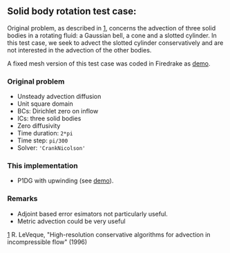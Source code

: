 ## Solid body rotation test case:

Original problem, as described in [1], concerns the advection of three solid bodies in a rotating
fluid: a Gaussian bell, a cone and a slotted cylinder. In this test case, we seek to advect the
slotted cylinder conservatively and are not interested in the advection of the other bodies.

A fixed mesh version of this test case was coded in Firedrake as [demo][1].

### Original problem

* Unsteady advection diffusion
* Unit square domain
* BCs: Dirichlet zero on inflow
* ICs: three solid bodies
* Zero diffusivity
* Time duration: `2*pi`
* Time step: `pi/300`
* Solver: `'CrankNicolson'`

### This implementation

* P1DG with upwinding (see [demo][1]).

### Remarks

* Adjoint based error esimators not particularly useful.
* Metric advection could be very useful


[1] R. LeVeque, "High-resolution conservative algorithms for advection in incompressible flow" (1996)

[1]: https://firedrakeproject.org/demos/DG_advection.py.html "this demo"
